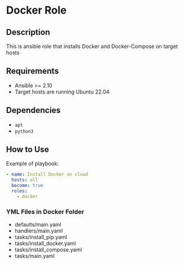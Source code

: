 # Docker Role

## Description
This is ansible role that installs Docker and Docker-Compose on target hosts

## Requirements
- Ansible >= 2.10
- Target hosts are running Ubuntu 22.04

## Dependencies

- `apt`
- `python3`

## How to Use

Example of playbook:

```yaml
- name: Install Docker on cloud
  hosts: all
  become: true
  roles:
    - docker
```

### YML Files in Docker Folder

- defaults/main.yaml
- handlers/main.yaml
- tasks/install_pip.yaml
- tasks/install_docker.yaml
- tasks/install_compose.yaml
- tasks/main.yaml